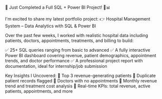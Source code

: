 🚨 Just Completed a Full SQL + Power BI Project! 🏥📊

I'm excited to share my latest portfolio project:
👉 Hospital Management System – Data Analytics with SQL & Power BI

Over the past few weeks, I worked with realistic hospital data including patients, doctors, appointments, treatments, and billing to build:

✅ 25+ SQL queries ranging from basic to advanced
✅ A fully interactive Power BI dashboard covering revenue, patient demographics, appointment trends, and doctor performance
✅ A professional project report with documentation, ideal for internship/job submission

Key Insights I Uncovered:
📌 Top 3 revenue-generating patients
📌 Duplicate patient records flagged
📌 Doctors with no appointments
📌 Monthly revenue trend and treatment cost analysis
📌 Real-time KPIs: total revenue, active patients, appointments, and more

